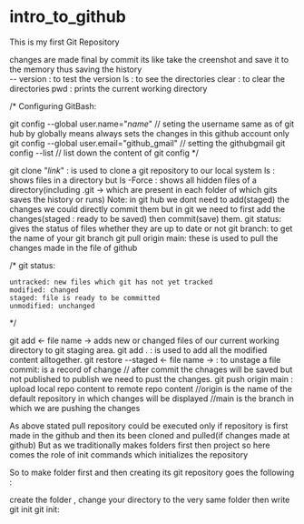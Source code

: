 # intro_to_github
This is my first Git Repository

changes are made final by  commit its like take the creenshot and save it to the memory thus saving the history  
-- version  :  to test the version
ls : to see the directories
clear : to clear the directories
pwd : prints the current working directory

/*
Configuring GitBash:

git config --global user.name="_name_"                // seting the username same as of git hub  by globally means always sets the changes in this github account only
git config --global user.email="github_gmail"         // setting the githubgmail
git config --list                                     // list down the content of git config
*/

git clone "_link_" : is used to clone a git repository to our local system
ls : shows files in a directory but       ls -Force : shows all hidden files of a directory(including .git -> which are present in each folder of  which gits saves the history or runs)
Note: in git hub we dont need to add(staged) the changes we could directly commit them but in git we need to first add the changes(staged : ready to be saved) then commit(save) them. 
git status:  gives the status of files whether they are up to date or not
git branch:  to get the name of your git branch
git pull origin main: these is used to pull the changes made in the file of github 

/*
    git status:

    untracked: new files which git has not yet tracked
    modified: changed
    staged: file is ready to be committed
    unmodified: unchanged
*/

git add <- file name -> adds new or changed files of our current working directory to git staging area.
git add . : is used to add all the modified content alltogether.
git restore --staged <- file name  -> : to unstage a file
commit: is a record of change       // after commit the chnages will be saved but not published to publish we need to pust the changes.
git push origin main : upload local repo content to remote repo content
//origin is the name of the default repository in which changes will be displayed
//main is the branch in which we are pushing the changes


As above stated pull repository could be executed only if repository is first made in the github and then its been cloned and pulled(if changes made at github)
But as we traditionally makes folders first then project so here comes the role of init commands which initializes the repository

So to make folder first and then creating its git repository goes the following :

create the folder , change your directory to the very same folder then write git init
git init: 



